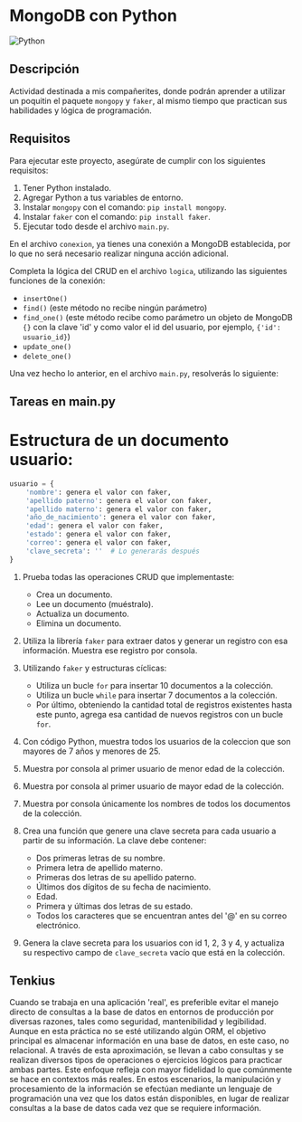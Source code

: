 # MongoDB con Python

![Python](https://upload.wikimedia.org/wikipedia/commons/thumb/c/c3/Python-logo-notext.svg/1869px-Python-logo-notext.svg.png)

## Descripción

Actividad destinada a mis compañerites, donde podrán aprender a utilizar un poquitin el paquete `mongopy` y `faker`, al mismo tiempo que practican sus habilidades y lógica de programación.

## Requisitos

Para ejecutar este proyecto, asegúrate de cumplir con los siguientes requisitos:

1. Tener Python instalado.
2. Agregar Python a tus variables de entorno.
3. Instalar `mongopy` con el comando: `pip install mongopy`.
4. Instalar `faker` con el comando: `pip install faker`.
5. Ejecutar todo desde el archivo `main.py`.

En el archivo `conexion`, ya tienes una conexión a MongoDB establecida, por lo que no será necesario realizar ninguna acción adicional.

Completa la lógica del CRUD en el archivo `logica`, utilizando las siguientes funciones de la conexión:

- `insertOne()`
- `find()` (este método no recibe ningún parámetro)
- `find_one()` (este método recibe como parámetro un objeto de MongoDB `{}` con la clave 'id' y como valor el id del usuario, por ejemplo, `{'id': usuario_id}`)
- `update_one()`
- `delete_one()`

Una vez hecho lo anterior, en el archivo `main.py`, resolverás lo siguiente:

## Tareas en main.py


# Estructura de un documento usuario:

```python
usuario = {
    'nombre': genera el valor con faker,
    'apellido paterno': genera el valor con faker,
    'apellido materno': genera el valor con faker,
    'año_de_nacimiento': genera el valor con faker,
    'edad': genera el valor con faker,
    'estado': genera el valor con faker,
    'correo': genera el valor con faker,
    'clave_secreta': ''  # Lo generarás después
}
```

1. Prueba todas las operaciones CRUD que implementaste:
   - Crea un documento.
   - Lee un documento (muéstralo).
   - Actualiza un documento.
   - Elimina un documento.

2. Utiliza la librería `faker` para extraer datos y generar un registro con esa información. Muestra ese registro por consola.

3. Utilizando `faker` y estructuras cíclicas:
   - Utiliza un bucle `for` para insertar 10 documentos a la colección.
   - Utiliza un bucle `while` para insertar 7 documentos a la colección.
   - Por último, obteniendo la cantidad total de registros existentes hasta este punto, agrega esa cantidad de nuevos registros con un bucle `for`.

4. Con código Python, muestra todos los usuarios de la coleccion que son mayores de 7 años y menores de 25.

5. Muestra por consola al primer usuario de menor edad de la colección.

6. Muestra por consola al primer usuario de mayor edad de la colección.

7. Muestra por consola únicamente los nombres de todos los documentos de la colección.

8. Crea una función que genere una clave secreta para cada usuario a partir de su información. La clave debe contener:
   - Dos primeras letras de su nombre.
   - Primera letra de apellido materno.
   - Primeras dos letras de su apellido paterno.
   - Últimos dos dígitos de su fecha de nacimiento.
   - Edad.
   - Primera y últimas dos letras de su estado.
   - Todos los caracteres que se encuentran antes del '@' en su correo electrónico.

9. Genera la clave secreta para los usuarios con id 1, 2, 3 y 4, y actualiza su respectivo campo de `clave_secreta` vacío que está en la colección.

## Tenkius

Cuando se trabaja en una aplicación 'real', es preferible evitar el manejo directo de consultas a la base de datos en entornos de producción por diversas razones, tales como seguridad, mantenibilidad y legibilidad. Aunque en esta práctica no se esté utilizando algún ORM, el objetivo principal es almacenar información en una base de datos, en este caso, no relacional. A través de esta aproximación, se llevan a cabo consultas y se realizan diversos tipos de operaciones o ejercicios lógicos para practicar ambas partes. Este enfoque refleja con mayor fidelidad lo que comúnmente se hace en contextos más reales. En estos escenarios, la manipulación y procesamiento de la información se efectúan mediante un lenguaje de programación una vez que los datos están disponibles, en lugar de realizar consultas a la base de datos cada vez que se requiere información.
